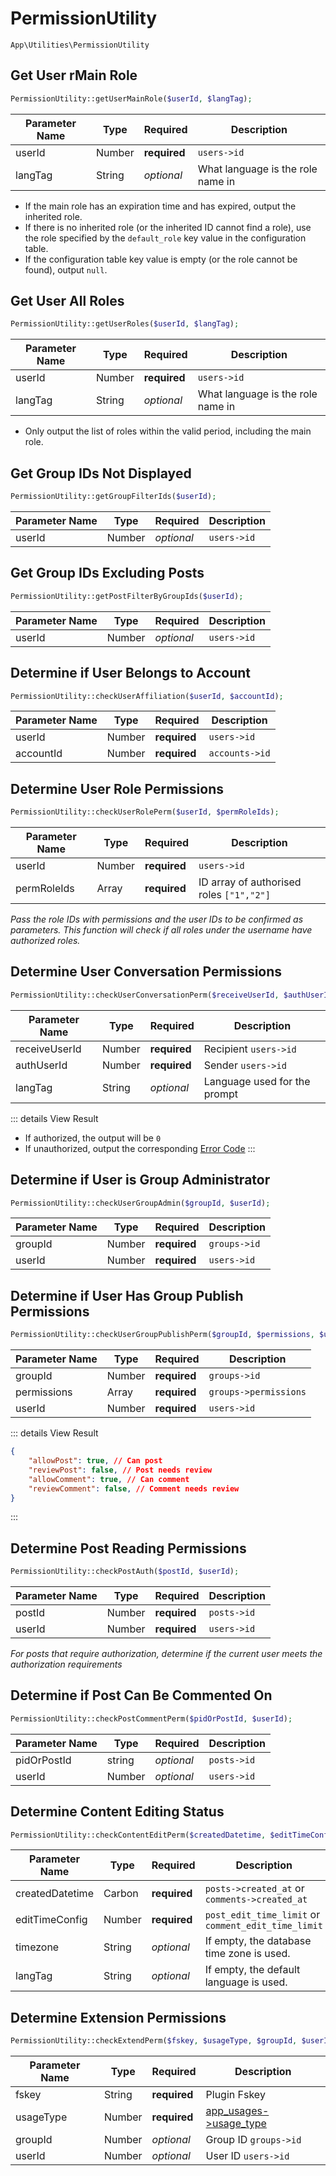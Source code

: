# PermissionUtility

`App\Utilities\PermissionUtility`

## Get User rMain Role

```php
PermissionUtility::getUserMainRole($userId, $langTag);
```
| Parameter Name | Type | Required | Description |
| --- | --- | --- | --- |
| userId | Number | **required** | `users->id` |
| langTag | String | *optional* | What language is the role name in |

- If the main role has an expiration time and has expired, output the inherited role.
- If there is no inherited role (or the inherited ID cannot find a role), use the role specified by the `default_role` key value in the configuration table.
- If the configuration table key value is empty (or the role cannot be found), output `null`.

## Get User All Roles

```php
PermissionUtility::getUserRoles($userId, $langTag);
```
| Parameter Name | Type | Required | Description |
| --- | --- | --- | --- |
| userId | Number | **required** | `users->id` |
| langTag | String | *optional* | What language is the role name in |

- Only output the list of roles within the valid period, including the main role.

## Get Group IDs Not Displayed

```php
PermissionUtility::getGroupFilterIds($userId);
```
| Parameter Name | Type | Required | Description |
| --- | --- | --- | --- |
| userId | Number | *optional* | `users->id` |

## Get Group IDs Excluding Posts

```php
PermissionUtility::getPostFilterByGroupIds($userId);
```
| Parameter Name | Type | Required | Description |
| --- | --- | --- | --- |
| userId | Number | *optional* | `users->id` |

## Determine if User Belongs to Account

```php
PermissionUtility::checkUserAffiliation($userId, $accountId);
```
| Parameter Name | Type | Required | Description |
| --- | --- | --- | --- |
| userId | Number | **required** | `users->id` |
| accountId | Number | **required** | `accounts->id` |

## Determine User Role Permissions

```php
PermissionUtility::checkUserRolePerm($userId, $permRoleIds);
```
| Parameter Name | Type | Required | Description |
| --- | --- | --- | --- |
| userId | Number | **required** | `users->id` |
| permRoleIds | Array | **required** | ID array of authorised roles `["1","2"]` |

*Pass the role IDs with permissions and the user IDs to be confirmed as parameters. This function will check if all roles under the username have authorized roles.*

## Determine User Conversation Permissions

```php
PermissionUtility::checkUserConversationPerm($receiveUserId, $authUserId, $langTag);
```
| Parameter Name | Type | Required | Description |
| --- | --- | --- | --- |
| receiveUserId | Number | **required** | Recipient `users->id` |
| authUserId | Number | **required** | Sender `users->id` |
| langTag | String | *optional* | Language used for the prompt |

::: details View Result
- If authorized, the output will be `0`
- If unauthorized, output the corresponding [Error Code](https://docs.fresns.com/clients/reference/error-codes.html)
:::

## Determine if User is Group Administrator

```php
PermissionUtility::checkUserGroupAdmin($groupId, $userId);
```
| Parameter Name | Type | Required | Description |
| --- | --- | --- | --- |
| groupId | Number | **required** | `groups->id` |
| userId | Number | **required** | `users->id` |

## Determine if User Has Group Publish Permissions

```php
PermissionUtility::checkUserGroupPublishPerm($groupId, $permissions, $userId);
```
| Parameter Name | Type | Required | Description |
| --- | --- | --- | --- |
| groupId | Number | **required** | `groups->id` |
| permissions | Array | **required** | `groups->permissions` |
| userId | Number | **required** | `users->id` |

::: details View Result
```json
{
    "allowPost": true, // Can post
    "reviewPost": false, // Post needs review
    "allowComment": true, // Can comment
    "reviewComment": false, // Comment needs review
}
```
:::

## Determine Post Reading Permissions

```php
PermissionUtility::checkPostAuth($postId, $userId);
```
| Parameter Name | Type | Required | Description |
| --- | --- | --- | --- |
| postId | Number | **required** | `posts->id` |
| userId | Number | **required** | `users->id` |

*For posts that require authorization, determine if the current user meets the authorization requirements*

## Determine if Post Can Be Commented On

```php
PermissionUtility::checkPostCommentPerm($pidOrPostId, $userId);
```
| Parameter Name | Type | Required | Description |
| --- | --- | --- | --- |
| pidOrPostId | string | *optional* | `posts->id` |
| userId | Number | *optional* | `users->id` |

## Determine Content Editing Status

```php
PermissionUtility::checkContentEditPerm($createdDatetime, $editTimeConfig, $timezone, $langTag);
```
| Parameter Name | Type | Required | Description |
| --- | --- | --- | --- |
| createdDatetime | Carbon | **required** | `posts->created_at` or `comments->created_at` |
| editTimeConfig | Number | **required** | `post_edit_time_limit` or `comment_edit_time_limit` |
| timezone | String | *optional* | If empty, the database time zone is used. |
| langTag | String | *optional* | If empty, the default language is used. |

## Determine Extension Permissions

```php
PermissionUtility::checkExtendPerm($fskey, $usageType, $groupId, $userId);
```
| Parameter Name | Type | Required | Description |
| --- | --- | --- | --- |
| fskey | String | **required** | Plugin Fskey |
| usageType | Number | **required** | [app_usages->usage_type](../../database/apps/app-usages.md) |
| groupId | Number | *optional* | Group ID `groups->id` |
| userId | Number | *optional* | User ID `users->id` |
